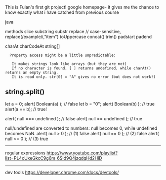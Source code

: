 This is Fulan's first git project!
google homepage- it gives me the chance to know exactly what i have catched from previous course

java

methods
slice
substring
substr
replace // case-sensitive, replace(/example/i,"item")
toUppercase
concat()
trim()
padstart
padend

charAt
charCodeAt
string[]


      Property access might be a little unpredictable:

       It makes strings look like arrays (but they are not)
       If no character is found, [ ] returns undefined, while charAt() returns an empty string.
       It is read only. str[0] = "A" gives no error (but does not work!)

string.split()
-----------------------------------------------------------------------------
let a = 0;
alert( Boolean(a) ); // false
let b = "0";
alert( Boolean(b) ); // true
alert(a == b); // true!

alert( null === undefined ); // false
alert( null == undefined ); // true

null/undefined are converted to numbers: null becomes 0, while undefined becomes NaN.
alert( null > 0 );  // (1) false
alert( null == 0 ); // (2) false
alert( null >= 0 ); // (3) true

------------------------------------------------------------------------------
regular expressions
https://www.youtube.com/playlist?list=PL4cUxeGkcC9g6m_6Sld9Q4jzqdqHd2HiD

----------------------------------------
dev tools
https://developer.chrome.com/docs/devtools/
